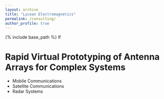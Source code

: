 ```yaml
---
layout: archive
title: "Lycean Electromagnetics"
permalink: /consulting/
author_profile: true
---
```


{% include base_path %}
If 

Rapid Virtual Prototyping of Antenna Arrays for Complex Systems
======
* Mobile Communications
* Satellite Communications
* Radar Systems



